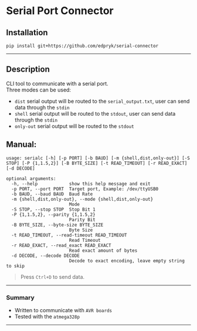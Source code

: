 # Serial Port Connector

## Installation
```
pip install git+https://github.com/edpryk/serial-connector
```
---


## Description
CLI tool to communicate with a serial port.\
Three modes can be used:
- `dist` serial output will be routed to the `serial_output.txt`, user can send data through the `stdin` 
- `shell` serial output will be routed to the `stdout`, user can send data through the `stdin`
- `only-out` serial output will be routed to the `stdout`
  
## Manual:
```
usage: serialc [-h] [-p PORT] [-b BAUD] [-m {shell,dist,only-out}] [-S STOP] [-P {1,1.5,2}] [-B BYTE_SIZE] [-t READ_TIMEOUT] [-r READ_EXACT] [-d DECODE]

optional arguments:
  -h, --help            show this help message and exit
  -p PORT, --port PORT  Target port, Example: /dev/ttyUSB0
  -b BAUD, --baud BAUD  Baud Rate
  -m {shell,dist,only-out}, --mode {shell,dist,only-out}
                        Mode
  -S STOP, --stop STOP  Stop Bit 1
  -P {1,1.5,2}, --parity {1,1.5,2}
                        Parity Bit
  -B BYTE_SIZE, --byte-size BYTE_SIZE
                        Byte Size
  -t READ_TIMEOUT, --read-timeout READ_TIMEOUT
                        Read Timeout
  -r READ_EXACT, --read_exact READ_EXACT
                        Read exact amount of bytes
  -d DECODE, --decode DECODE
                        Decode to exact encoding, leave empty string to skip
```

> Press  `Ctrl+D` to send data.
---


### Summary

- Written to communicate with `AVR boards`
- Tested with the `atmega328p`

---